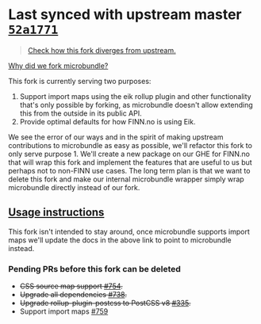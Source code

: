 # Last synced with upstream master [`52a1771`](https://github.com/eik-lib/microbundle/compare/main...developit:52a1771?w=1)

> [Check how this fork diverges from upstream.](https://github.com/developit/microbundle/compare/master...eik-lib:main?w=1)

[Why did we fork microbundle?](https://eik.dev/docs/mapping_bundling#why-we-forked-microbundle)

This fork is currently serving two purposes:

1. Support import maps using the eik rollup plugin and other functionality that's only possible by forking, as microbundle doesn't allow extending this from the outside in its public API.
2. Provide optimal defaults for how FINN.no is using Eik.

We see the error of our ways and in the spirit of making upstream contributions to microbundle as easy as possible, we'll refactor this fork to only serve purpose 1. We'll create a new package on our GHE for FINN.no that will wrap this fork and implement the features that are useful to us but perhaps not to non-FINN use cases.
The long term plan is that we want to delete this fork and make our internal microbundle wrapper simply wrap microbundle directly instead of our fork.

## [Usage instructions](https://eik.dev/docs/mapping_bundling)

This fork isn't intended to stay around, once microbundle supports import maps we'll update the docs in the above link to point to microbundle instead.

### Pending PRs before this fork can be deleted

- ~~CSS source map support [#754](https://github.com/developit/microbundle/pull/754).~~
- ~~Upgrade all dependencies [#738](https://github.com/developit/microbundle/pull/738).~~
- ~~Upgrade rollup-plugin-postcss to PostCSS v8 [#335](https://github.com/egoist/rollup-plugin-postcss/pull/335).~~
- Support import maps [#759](https://github.com/developit/microbundle/pull/759)
